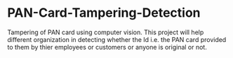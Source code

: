 # PAN-Card-Tampering-Detection
Tampering of PAN card using computer vision. This project will help different organization in detecting whether the Id i.e. the PAN card provided to them by thier employees or customers or anyone is original or not.
